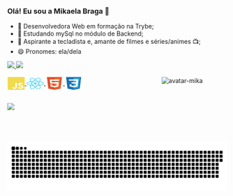 ### Olá! Eu sou a Mikaela Braga 👋

- 🔭 Desenvolvedora Web em formação na Trybe;
- 🌱 Estudando mySql no módulo de Backend;
- 🎹 Aspirante a tecladista e, amante de filmes e séries/animes 📺;
- 😄 Pronomes: ela/dela

 <div>
  <a href="https://github.com/MikaelaBraga">
  <img height="150em" src="https://github-readme-stats.vercel.app/api?username=MikaelaBraga&show_icons=true&theme=gruvbox&include_all_commits=true&count_private=true"/>
  <img height="150em" src="https://github-readme-stats.vercel.app/api/top-langs/?username=MikaelaBraga&layout=compact&langs_count=7&theme=gruvbox"/>
</div>
 <div style="display: inline_block"><br>
  <img align="center" alt="Icon-Js" height="30" width="40" src="https://raw.githubusercontent.com/devicons/devicon/master/icons/javascript/javascript-plain.svg">
  <img align="center" alt="Icon-React" height="30" width="40" src="https://raw.githubusercontent.com/devicons/devicon/master/icons/react/react-original.svg">
  <img align="center" alt="icon-HTML" height="30" width="40" src="https://raw.githubusercontent.com/devicons/devicon/master/icons/html5/html5-original.svg">
  <img align="center" alt="Icon-CSS" height="30" width="40" src="https://raw.githubusercontent.com/devicons/devicon/master/icons/css3/css3-original.svg">
  <img align="right" height="150" width="150" alt="avatar-mika" src="https://share-cdn.picrew.me/shareImg/org/202109/338224_tW8cdvAV.png">
</div>
  
  ##
  
<div> 
 <a href="https://www.linkedin.com/in/mikaela-braga/" target="_blank"><img src="https://img.shields.io/badge/-LinkedIn-%230077B5?style=for-the-badge&logo=linkedin&logoColor=white" target="_blank"></a> 
 
  ![Snake animation](https://github.com/MikaelaBraga/MikaelaBraga/blob/output/github-contribution-grid-snake.svg)
</div>

